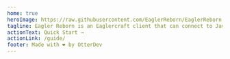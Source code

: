```yaml
---
home: true
heroImage: https://raw.githubusercontent.com/EaglerReborn/EaglerReborn.github.io/main/54d35ed2-62df-46a1-bc42-8bc81755532b.png
tagline: Eagler Reborn is an Eaglercraft client that can connect to Java servers!
actionText: Quick Start →
actionLink: /guide/
footer: Made with ❤️ by OtterDev
---
```

